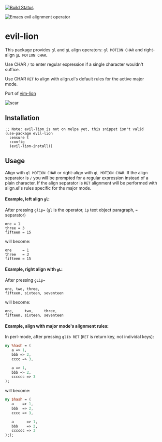 [![Build Status](https://travis-ci.org/edkolev/evil-lion.svg?branch=master)](https://travis-ci.org/edkolev/evil-lion)

![Emacs evil alignment operator](https://cloud.githubusercontent.com/assets/1532071/23845388/6edda00c-07d0-11e7-9ea1-ffa945f03980.png)

evil-lion
=========

This package provides `gl` and `gL` align operators: `gl MOTION CHAR` and right-align `gL MOTION CHAR`.

Use CHAR `/` to enter regular expression if a single character wouldn't suffice.

Use CHAR `RET` to align with align.el's default rules for the active major mode.

Port of [vim-lion](https://github.com/tommcdo/vim-lion)

![scar](https://cloud.githubusercontent.com/assets/1532071/23858247/7f33c4c6-0808-11e7-822c-e63c787c2f2b.png)

Installation
------------

``` emacs-lisp
;; Note: evil-lion is not on melpa yet, this snippet isn't valid
(use-package evil-lion
  :ensure t
  :config
  (evil-lion-install))
```

Usage
-----

Align with `gl MOTION CHAR` or right-align with `gL MOTION CHAR`.
If the align separator is `/` you will be prompted for a regular expression instead of a plain character.
If the align separator is `RET` alignment will be performed with align.el's rules specific for the major mode.

#### Example, left align `gl`:

After pressing `glip=` (`gl` is the operator, `ip` text object paragraph, `=` separator)
```
one = 1
three = 3
fifteen = 15
```

will become:

```
one     = 1
three   = 3
fifteen = 15
```

#### Example, right align with `gL`:

After pressing `gLip=`
```
one, two, three,
fifteen, sixteen, seventeen
```

will become:

```
one,     two,     three,
fifteen, sixteen, seventeen
```

#### Example, align with major mode's alignment rules:

In perl-mode, after pressing `glib RET` (`RET` is return key, not individal keys):

``` perl
my %hash = (
   a => 1,
   bbb => 2,
   cccc => 3,

   a => 1,
   bbb => 2,
   cccccc => 3
);
```

will become:

``` perl
my $hash = (
   a    => 1,
   bbb  => 2,
   cccc => 3,

   a      => 1,
   bbb    => 2,
   cccccc => 3
););
```
